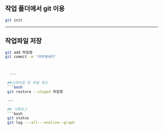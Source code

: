 ## 작업 폴더에서 git 이용

```bash
git init
```

---

## 작업파일 저장
```bash
git add 파일명
git commit -m '아무메세지'



  ---

 ##스테이징 된 파일 취소
 ```bash
 git restore --staged 파일명

 ---

 ## 기록로그
 ```bash
 git status
 git log ---all---oneline--graph